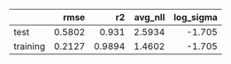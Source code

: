 |          |   rmse |     r2 |   avg_nll |   log_sigma |
|:---------|-------:|-------:|----------:|------------:|
| test     | 0.5802 | 0.931  |    2.5934 |      -1.705 |
| training | 0.2127 | 0.9894 |    1.4602 |      -1.705 |